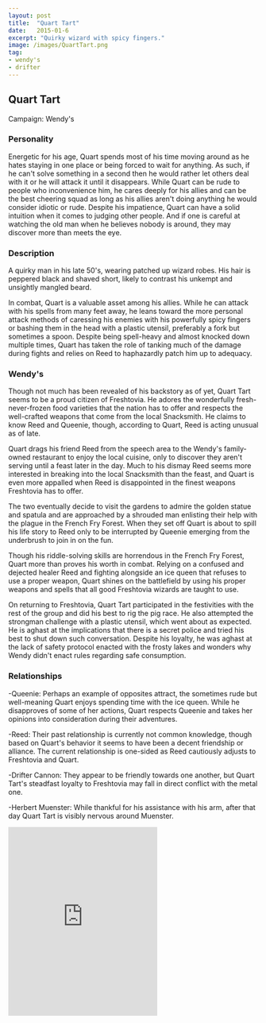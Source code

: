 ```yaml
---
layout: post
title:  "Quart Tart"
date:   2015-01-6
excerpt: "Quirky wizard with spicy fingers."
image: /images/QuartTart.png
tag:
- wendy's
- drifter
---
```


## Quart Tart
Campaign: Wendy's

### Personality
Energetic for his age, Quart spends most of his time moving around as he hates staying in one place or being forced to wait for anything. As such, if he can't solve something in a second then he would rather let others deal with it or he will attack it until it disappears. While Quart can be rude to people who inconvenience him, he cares deeply for his allies and can be the best cheering squad as long as his allies aren't doing anything he would consider idiotic or rude. Despite his impatience, Quart can have a solid intuition when it comes to judging other people. And if one is careful at watching the old man when he believes nobody is around, they may discover more than meets the eye.

### Description
A quirky man in his late 50's, wearing patched up wizard robes. His hair is peppered black and shaved short, likely to contrast his unkempt and unsightly mangled beard.

In combat, Quart is a valuable asset among his allies. While he can attack with his spells from many feet away, he leans toward the more personal attack methods of caressing his enemies with his powerfully spicy fingers or bashing them in the head with a plastic utensil, preferably a fork but sometimes a spoon. Despite being spell-heavy and almost knocked down multiple times, Quart has taken the role of tanking much of the damage during fights and relies on Reed to haphazardly patch him up to adequacy.

### Wendy's
Though not much has been revealed of his backstory as of yet, Quart Tart seems to be a proud citizen of Freshtovia. He adores the wonderfully fresh-never-frozen food varieties that the nation has to offer and respects the well-crafted weapons that come from the local Snacksmith. He claims to know Reed and Queenie, though, according to Quart, Reed is acting unusual as of late.

Quart drags his friend Reed from the speech area to the Wendy's family-owned restaurant to enjoy the local cuisine, only to discover they aren't serving until a feast later in the day. Much to his dismay Reed seems more interested in breaking into the local Snacksmith than the feast, and Quart is even more appalled when Reed is disappointed in the finest weapons Freshtovia has to offer.

The two eventually decide to visit the gardens to admire the golden statue and spatula and are approached by a shrouded man enlisting their help with the plague in the French Fry Forest. When they set off Quart is about to spill his life story to Reed only to be interrupted by Queenie emerging from the underbrush to join in on the fun.

Though his riddle-solving skills are horrendous in the French Fry Forest, Quart more than proves his worth in combat. Relying on a confused and dejected healer Reed and fighting alongside an ice queen that refuses to use a proper weapon, Quart shines on the battlefield by using his proper weapons and spells that all good Freshtovia wizards are taught to use.

On returning to Freshtovia, Quart Tart participated in the festivities with the rest of the group and did his best to rig the pig race. He also attempted the strongman challenge with a plastic utensil, which went about as expected. He is aghast at the implications that there is a secret police and tried his best to shut down such conversation. Despite his loyalty, he was aghast at the lack of safety protocol enacted with the frosty lakes and wonders why Wendy didn't enact rules regarding safe consumption.

### Relationships
-Queenie: Perhaps an example of opposites attract, the sometimes rude but well-meaning Quart enjoys spending time with the ice queen. While he disapproves of some of her actions, Quart respects Queenie and takes her opinions into consideration during their adventures.

-Reed: Their past relationship is currently not common knowledge, though based on Quart's behavior it seems to have been a decent friendship or alliance. The current relationship is one-sided as Reed cautiously adjusts to Freshtovia and Quart.

-Drifter Cannon: They appear to be friendly towards one another, but Quart Tart's steadfast loyalty to Freshtovia may fall in direct conflict with the metal one.

-Herbert Muenster: While thankful for his assistance with his arm, after that day Quart Tart is visibly nervous around Muenster.

<iframe src="https://open.spotify.com/embed/playlist/4DdBNJLMfHuQ8zm1XyH9WR" width="300" height="380" frameborder="0" allowtransparency="true" allow="encrypted-media"></iframe>
